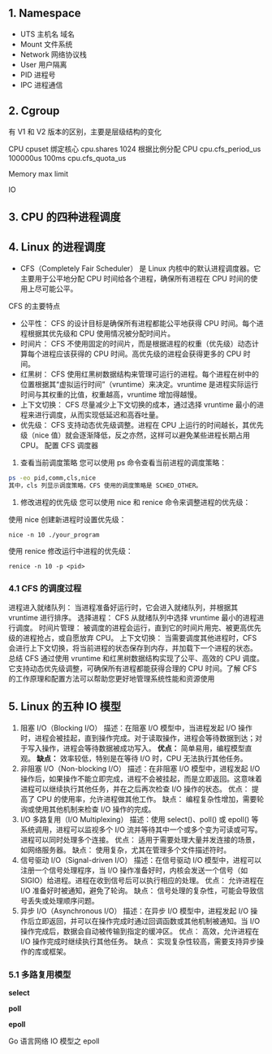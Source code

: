 ## 1. Namespace

- UTS   主机名 域名
- Mount  文件系统
- Network 网络协议栈
- User 用户隔离
- PID 进程号
- IPC 进程通信

## 2. Cgroup

 有 V1 和 V2 版本的区别，主要是层级结构的变化

 CPU
    cpuset   绑定核心
    cpu.shares  1024 根据比例分配 CPU
    cpu.cfs_period_us 100000us 100ms
    cpu.cfs_quota_us

 Memory
   max limit

 IO

## 3. CPU 的四种进程调度

## 4. Linux 的进程调度

- CFS（Completely Fair Scheduler）
  是 Linux 内核中的默认进程调度器。它主要用于公平地分配 CPU 时间给各个进程，确保所有进程在 CPU 时间的使用上尽可能公平。

CFS 的主要特点

- 公平性：
  CFS 的设计目标是确保所有进程都能公平地获得 CPU 时间。每个进程根据其优先级和 CPU 使用情况被分配时间片。
- 时间片：
  CFS 不使用固定的时间片，而是根据进程的权重（优先级）动态计算每个进程应该获得的 CPU 时间。高优先级的进程会获得更多的 CPU 时间。
- 红黑树：
  CFS 使用红黑树数据结构来管理可运行的进程。每个进程在树中的位置根据其“虚拟运行时间”（vruntime）来决定。vruntime 是进程实际运行时间与其权重的比值，权重越高，vruntime 增加得越慢。
- 上下文切换：
  CFS 尽量减少上下文切换的成本，通过选择 vruntime 最小的进程来进行调度，从而实现低延迟和高吞吐量。
- 优先级：
  CFS 支持动态优先级调整。进程在 CPU 上运行的时间越长，其优先级（nice 值）就会逐渐降低，反之亦然，这样可以避免某些进程长期占用 CPU。
  配置 CFS 调度器

1. 查看当前调度策略
   您可以使用 ps 命令查看当前进程的调度策略：

```bash
ps -eo pid,comm,cls,nice
其中，cls 列显示调度策略，CFS 使用的调度策略是 SCHED_OTHER。
```

1. 修改进程的优先级
   您可以使用 nice 和 renice 命令来调整进程的优先级：

使用 nice 创建新进程时设置优先级：

```dotnetcli
nice -n 10 ./your_program
```

使用 renice 修改运行中进程的优先级：

```dotnetcli
renice -n 10 -p <pid>

```

### 4.1 CFS 的调度过程

进程进入就绪队列：
当进程准备好运行时，它会进入就绪队列，并根据其 vruntime 进行排序。
选择进程：
CFS 从就绪队列中选择 vruntime 最小的进程进行调度。
时间片管理：
被调度的进程会运行，直到它的时间片用完、被更高优先级的进程抢占，或自愿放弃 CPU。
上下文切换：
当需要调度其他进程时，CFS 会进行上下文切换，将当前进程的状态保存到内存，并加载下一个进程的状态。
总结
CFS 通过使用 vruntime 和红黑树数据结构实现了公平、高效的 CPU 调度。它支持动态优先级调整，可确保所有进程都能获得合理的 CPU 时间。了解 CFS 的工作原理和配置方法可以帮助您更好地管理系统性能和资源使用

## 5. Linux 的五种 IO 模型

1. 阻塞 I/O（Blocking I/O）
   描述：在阻塞 I/O 模型中，当进程发起 I/O 操作时，进程会被挂起，直到操作完成。对于读取操作，进程会等待数据到达；对于写入操作，进程会等待数据被成功写入。
   **优点：**
   简单易用，编程模型直观。
   **缺点：**
   效率较低，特别是在等待 I/O 时，CPU 无法执行其他任务。
2. 非阻塞 I/O（Non-blocking I/O）
   描述：在非阻塞 I/O 模型中，进程发起 I/O 操作后，如果操作不能立即完成，进程不会被挂起，而是立即返回。这意味着进程可以继续执行其他任务，并在之后再次检查 I/O 操作的状态。
   优点：
   提高了 CPU 的使用率，允许进程做其他工作。
   缺点：
   编程复杂性增加，需要轮询或使用其他机制来检查 I/O 操作的完成。
3. I/O 多路复用（I/O Multiplexing）
   描述：使用 select()、poll() 或 epoll() 等系统调用，进程可以监视多个 I/O 流并等待其中一个或多个变为可读或可写。进程可以同时处理多个连接。
   优点：
   适用于需要处理大量并发连接的场景，如网络服务器。
   缺点：
   使用复杂，尤其在管理多个文件描述符时。
4. 信号驱动 I/O（Signal-driven I/O）
   描述：在信号驱动 I/O 模型中，进程可以注册一个信号处理程序，当 I/O 操作准备好时，内核会发送一个信号（如 SIGIO）给进程。进程在收到信号后可以执行相应的处理。
   优点：
   允许进程在 I/O 准备好时被通知，避免了轮询。
   缺点：
   信号处理的复杂性，可能会导致信号丢失或处理顺序问题。
5. 异步 I/O（Asynchronous I/O）
   描述：在异步 I/O 模型中，进程发起 I/O 操作后立即返回，并可以在操作完成时通过回调函数或其他机制被通知。当 I/O 操作完成后，数据会自动被传输到指定的缓冲区。
   优点：
   高效，允许进程在 I/O 操作完成时继续执行其他任务。
   缺点：
   实现复杂性较高，需要支持异步操作的库或框架。

### 5.1 多路复用模型

**select**

**poll**

**epoll**

Go 语言网络 IO 模型之 epoll
